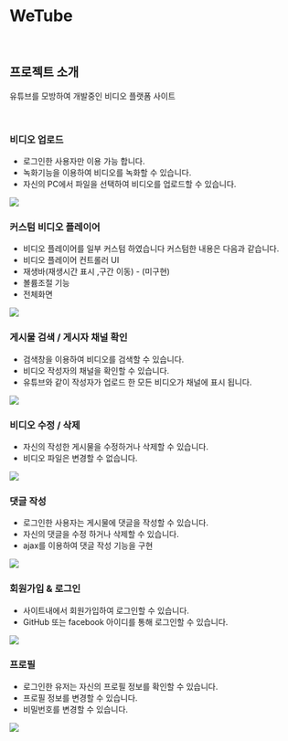 # WeTube

<br>

## 프로젝트 소개

유튜브를 모방하여 개발중인 비디오 플랫폼 사이트

<br>

### 비디오 업로드 
+ 로그인한 사용자만 이용 가능 합니다.
+ 녹화기능을 이용하여 비디오를 녹화할 수 있습니다.
+ 자신의 PC에서 파일을 선택하여 비디오를 업로드할 수 있습니다.
<img src="https://github.com/dlrltjq1004/resume/blob/master/wetubeImage/videoUpload.gif">

<br>

### 커스텀 비디오 플레이어
+ 비디오 플레이어를 일부 커스텀 하였습니다 커스텀한 내용은 다음과 같습니다.
+ 비디오 플레이어 컨트롤러 UI
+ 재생바(재생시간 표시 ,구간 이동) - (미구현)
+ 볼륨조절 기능
+ 전체화면
<img src="https://github.com/dlrltjq1004/resume/blob/master/wetubeImage/ezgif.com-gif-maker.gif">

<br>

### 게시물 검색 / 게시자 채널 확인
+ 검색창을 이용하여 비디오를 검색할 수 있습니다.
+ 비디오 작성자의 채널을 확인할 수 있습니다.
+ 유튜브와 같이 작성자가 업로드 한 모든 비디오가 채널에 표시 됩니다.
<img src="https://github.com/dlrltjq1004/resume/blob/master/wetubeImage/serch.gif">

<br>

### 비디오 수정 / 삭제
+ 자신의 작성한 게시물을 수정하거나 삭제할 수 있습니다.
+ 비디오 파일은 변경할 수 없습니다.
<img src="https://github.com/dlrltjq1004/resume/blob/master/wetubeImage/VideoEdit_Delete.gif">

<br>

### 댓글 작성
+ 로그인한 사용자는 게시물에 댓글을 작성할 수 있습니다.
+ 자신의 댓글을 수정 하거나 삭제할 수 있습니다.
+ ajax를 이용하여 댓글 작성 기능을 구현 
<img src="https://github.com/dlrltjq1004/resume/blob/master/wetubeImage/comment.gif">

<br>

### 회원가입 & 로그인
+ 사이트내에서 회원가입하여 로그인할 수 있습니다.
+ GitHub 또는 facebook 아이디를 통해 로그인할 수 있습니다.
<img src="https://github.com/dlrltjq1004/resume/blob/master/wetubeImage/register_login.gif">

<br>

### 프로필
+ 로그인한 유저는 자신의 프로필 정보를 확인할 수 있습니다.
+ 프로필 정보를 변경할 수 있습니다.
+ 비밀번호를 변경할 수 있습니다.
<img src="https://github.com/dlrltjq1004/resume/blob/master/wetubeImage/profile.gif">

<br>


